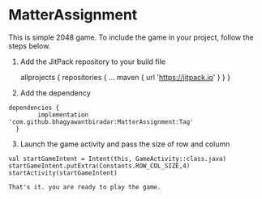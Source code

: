 # MatterAssignment
This is simple 2048 game. To include the game in your project, follow the steps below.
  1. Add the JitPack repository to your build file 
      
      allprojects {
		      repositories {
			    ...
			    maven { url 'https://jitpack.io' }
		  }
	}
  
  2. Add the dependency
    
    dependencies {
	        implementation 'com.github.bhagyawantbiradar:MatterAssignment:Tag'
	  }
    
   3. Launch the game activity and pass the size of row and column
    
    val startGameIntent = Intent(this, GameActivity::class.java)
    startGameIntent.putExtra(Constants.ROW_COL_SIZE,4)
    startActivity(startGameIntent)
    
    That's it. you are ready to play the game.
